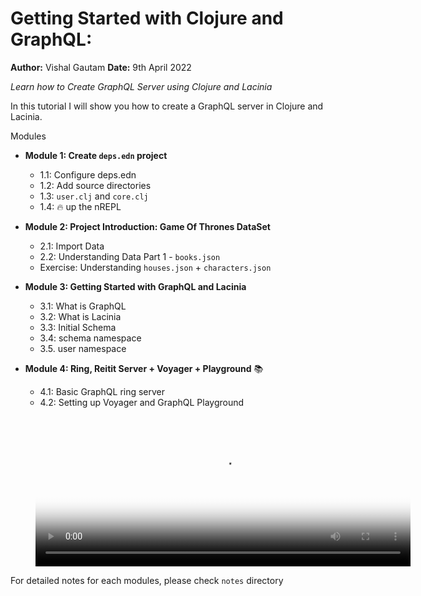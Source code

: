 # Getting Started with Clojure and GraphQL:

**Author:** Vishal Gautam
**Date:** 9th April 2022

*Learn how to Create GraphQL Server using Clojure and Lacinia*

In this tutorial I will show you how to create a GraphQL server in Clojure and Lacinia.

Modules

- **Module 1: Create `deps.edn` project**
  - 1.1: Configure deps.edn
  - 1.2: Add source directories
  - 1.3: `user.clj` and `core.clj`
  - 1.4: 🔥 up the nREPL

- **Module 2: Project Introduction: Game Of Thrones DataSet**
  - 2.1: Import Data
  - 2.2: Understanding Data Part 1 - `books.json`
  - Exercise: Understanding `houses.json` + `characters.json`

- **Module 3: Getting Started with GraphQL and Lacinia**
  - 3.1: What is GraphQL
  - 3.2: What is Lacinia
  - 3.3: Initial Schema
  - 3.4: schema namespace
  - 3.5. user namespace

- **Module 4: Ring, Reitit Server + Voyager + Playground** 📚
  - 4.1: Basic GraphQL ring server
  - 4.2: Setting up Voyager and GraphQL Playground

<!-- https://about.gitlab.com/handbook/markdown-guide/#display-local-videos-html5 -->
<figure class="video_container">
  <video width="600" height="240" controls="true" allowfullscreen="true" poster="path/to/poster_image.png">
    <source src="playground.mov" type="video/mp4">
  </video>
</figure>


For detailed notes for each modules, please check `notes` directory
